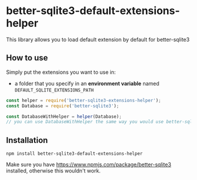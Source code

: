 # better-sqlite3-default-extensions-helper
This library allows you to load default extension by default for better-sqlite3

## How to use

Simply put the extensions you want to use in:
- a folder that you specify in an **environment variable** named `DEFAULT_SQLITE_EXTENSIONS_PATH`

```js
const helper = require('better-sqlite3-extensions-helper');
const Database = require('better-sqlite3');

const DatabaseWithHelper = helper(Database); 
// you can use DatabaseWithHelper the same way you would use better-sqlite3 but the default extensions will be loaded automaticly
```

## Installation
`npm install better-sqlite3-default-extensions-helper`

Make sure you have https://www.npmjs.com/package/better-sqlite3 installed, otherwise this wouldn't work.